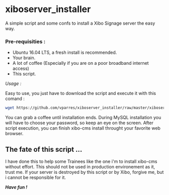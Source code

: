 # xiboserver_installer
A simple script and some confs to install a Xibo Signage server the easy way.

### Pre-requisities :
* Ubuntu 16.04 LTS, a fresh install is recommended.
* Your brain.
* A lot of coffee (Especially if you are on a poor broadband internet access)
* This script.

*Usage :*

Easy to use, you just have to download the script and execute it with this comand :

```sh
wget https://github.com/vparres/xiboserver_installer/raw/master/xiboserver_install.sh -O /tmp/xiboserver_install.sh && /tmp/xiboserver_install.sh
```

You can grab a coffee until installation ends.
During MySQL installation you will have to choose your password, so keep an eye on the screen.
After script execution, you can finish xibo-cms install throught your favorite web browser.

## The fate of this script ...

I have done this to help some Trainees like the one i'm to install xibo-cms without effort.
This should not be used in production environement as it, trust me.
If your server is destroyed by this script or by Xibo, forgive me, but i cannot be responsible for it.

***Have fun !***
